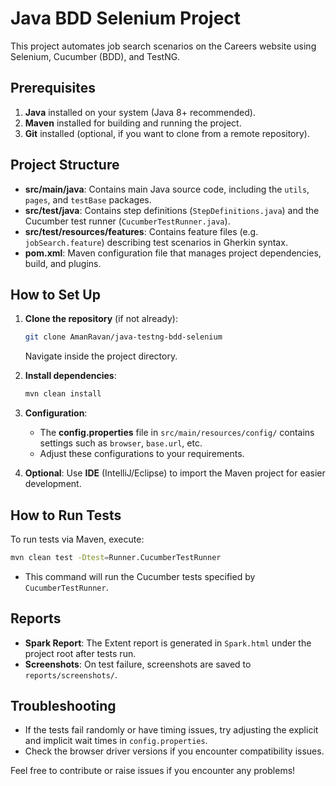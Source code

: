 # Java BDD Selenium Project

This project automates job search scenarios on the Careers website using Selenium, Cucumber (BDD), and TestNG.

## Prerequisites

1. **Java** installed on your system (Java 8+ recommended).
2. **Maven** installed for building and running the project.
3. **Git** installed (optional, if you want to clone from a remote repository).

## Project Structure

- **src/main/java**: Contains main Java source code, including the `utils`, `pages`, and `testBase` packages.
- **src/test/java**: Contains step definitions (`StepDefinitions.java`) and the Cucumber test runner (`CucumberTestRunner.java`).
- **src/test/resources/features**: Contains feature files (e.g. `jobSearch.feature`) describing test scenarios in Gherkin syntax.
- **pom.xml**: Maven configuration file that manages project dependencies, build, and plugins.

## How to Set Up

1. **Clone the repository** (if not already):  
   ```bash
   git clone AmanRavan/java-testng-bdd-selenium
   ```
   Navigate inside the project directory.

2. **Install dependencies**:  
   ```bash
   mvn clean install
   ```

3. **Configuration**:  
   - The **config.properties** file in `src/main/resources/config/` contains settings such as `browser`, `base.url`, etc.  
   - Adjust these configurations to your requirements.

4. **Optional**: Use **IDE** (IntelliJ/Eclipse) to import the Maven project for easier development.

## How to Run Tests

To run tests via Maven, execute:

```bash
mvn clean test -Dtest=Runner.CucumberTestRunner
```

- This command will run the Cucumber tests specified by `CucumberTestRunner`.

## Reports

- **Spark Report**: The Extent report is generated in `Spark.html` under the project root after tests run.
- **Screenshots**: On test failure, screenshots are saved to `reports/screenshots/`.

## Troubleshooting

- If the tests fail randomly or have timing issues, try adjusting the explicit and implicit wait times in `config.properties`.
- Check the browser driver versions if you encounter compatibility issues.

Feel free to contribute or raise issues if you encounter any problems!
